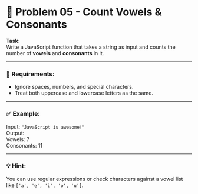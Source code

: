 # 📝 Problem 05 - Count Vowels & Consonants

**Task:**  
Write a JavaScript function that takes a string as input and counts the number of **vowels** and **consonants** in it.

---

### 📌 Requirements:
- Ignore spaces, numbers, and special characters.
- Treat both uppercase and lowercase letters as the same.

---

### ✅ Example:

Input: `"JavaScript is awesome!"`  
Output:  
Vowels: 7  
Consonants: 11

---

### 💡 Hint:  
You can use regular expressions or check characters against a vowel list like `['a', 'e', 'i', 'o', 'u']`.

